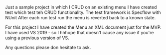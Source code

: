 Just a sample project in which I CRUD on an existing menu
I have created test which test teh CRUD functionality.
The test framework is Specflow with NUnit
After each run test run the menu is reverted back to a known state.


For this project I have created the Menu an XML document just for the MVP.
I have used VS 2019 - so I hhhope that doesn't cause any issue if you're using a previous version of VS.

Any questions please don hesitate to ask.
